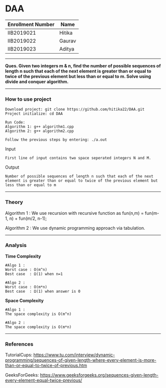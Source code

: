 # DAA
| Enrollment Number  | Name |
| ------------- | ------------- |
| IIB2019021  | Hitika   |
| IIB2019022  | Gaurav  |
| IIB2019023 | Aditya  |

<hr />

<strong> Ques. Given two integers m & n, find the number of possible sequences of
length n such that each of the next element is greater than or equal
to twice of the previous element but less than or equal to m. Solve
using divide and conquer algorithm.
</strong>

<hr />



### How to use project
```
Download project: git clone https://github.com/hitika22/DAA.git
Project initialize: cd DAA

Run Code:
Algorithm 1: g++ algorithm1.cpp
Algorithm 2: g++ algorithm2.cpp

Follow the previous steps by entering: ./a.out

```

Input
```
First line of input contains two space seperated integers N and M.
```

Output
```
Number of possible sequences of length n such that each of the next element is greater than or equal to twice of the previous element but less than or equal to m
```
---

### Theory
Algorithm 1 : We use recursion with recursive function as fun(n,m) =  fun(m-1, n) + fun(m/2, n-1); 


Algorithm 2 : We use dynamic programming approach via tabulation.

---


### Analysis

**Time Complexity**

```
#Algo 1 :
Worst case : O(m^n)
Best case  : Ω(1) when n=1

#Algo 2 :
Worst case : O(m*n)
Best case  : Ω(1) when answer is 0
```


**Space Complexity**

```
#Algo 1 :
The space complexity is O(m^n)

#Algo 2 :
The space complexity is O(m*n)
```
---

### References

TutorialCups: https://www.tu.com/interview/dynamic-programming/sequences-of-given-length-where-every-element-is-more-than-or-equal-to-twice-of-previous.htm

GeeksForGeeks: https://www.geeksforgeeks.org/sequences-given-length-every-element-equal-twice-previous/
